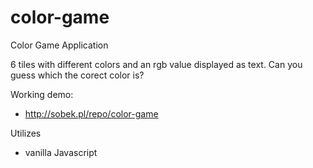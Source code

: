 # color-game
Color Game Application

6 tiles with different colors and an rgb value displayed as text. Can you guess which the corect color is?

Working demo:  
- http://sobek.pl/repo/color-game

Utilizes   
- vanilla Javascript
